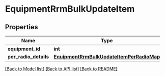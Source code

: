 # EquipmentRrmBulkUpdateItem

## Properties
Name | Type | Description | Notes
------------ | ------------- | ------------- | -------------
**equipment_id** | **int** |  | [optional] 
**per_radio_details** | [**EquipmentRrmBulkUpdateItemPerRadioMap**](EquipmentRrmBulkUpdateItemPerRadioMap.md) |  | [optional] 

[[Back to Model list]](../README.md#documentation-for-models) [[Back to API list]](../README.md#documentation-for-api-endpoints) [[Back to README]](../README.md)

